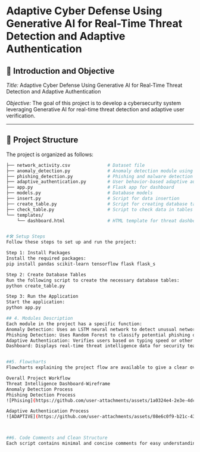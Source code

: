 # Adaptive Cyber Defense Using Generative AI for Real-Time Threat Detection and Adaptive Authentication

## 📘 Introduction and Objective
*Title:* Adaptive Cyber Defense Using Generative AI for Real-Time Threat Detection and Adaptive Authentication

*Objective:* 
The goal of this project is to develop a cybersecurity system leveraging Generative AI for real-time threat detection and adaptive user verification.

---

## 📂 Project Structure
The project is organized as follows:

```bash
├── network_activity.csv              # Dataset file
├── anomaly_detection.py              # Anomaly detection module using LSTM
├── phishing_detection.py             # Phishing and malware detection using RandomForest
├── adaptive_authentication.py        # User behavior-based adaptive authentication
├── app.py                            # Flask app for dashboard
├── models.py                         # Database models
├── insert.py                         # Script for data insertion
├── create_table.py                   # Script for creating database tables
├── check_table.py                    # Script to check data in tables
└── templates/
    └── dashboard.html                # HTML template for threat dashboard


#🛠️ Setup Steps
Follow these steps to set up and run the project:

Step 1: Install Packages
Install the required packages:
pip install pandas scikit-learn tensorflow flask flask_s

Step 2: Create Database Tables
Run the following script to create the necessary database tables:
python create_table.py

Step 3: Run the Application
Start the application:
python app.py

## 4. Modules Description
Each module in the project has a specific function:
Anomaly Detection: Uses an LSTM neural network to detect unusual network activity.
Phishing Detection: Uses Random Forest to classify potential phishing or malware threats.
Adaptive Authentication: Verifies users based on typing speed or other behavioral patterns.
Dashboard: Displays real-time threat intelligence data for security teams to respond promptly.


##5. Flowcharts
Flowcharts explaining the project flow are available to give a clear overview of the workflow:

Overall Project Workflow
Threat Intelligence Dashboard-Wireframe
Anomaly Detection Process
Phishing Detection Process
![Phising](https://github.com/user-attachments/assets/1a0324e4-2e3e-4dc6-9daf-375d75553025)

Adaptive Authentication Process
![ADAPTIVE](https://github.com/user-attachments/assets/08e6c0f9-b21c-43de-bf93-b07efa9f532f)



##6. Code Comments and Clean Structure
Each script contains minimal and concise comments for easy understanding. Code indentation and naming conventions are consistent throughout the project.


